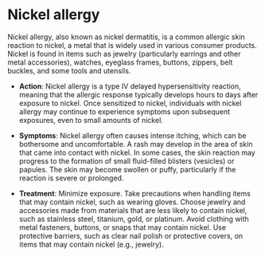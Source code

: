 [//]: # (
source: gpt-3 + jph editing
tags: allergy
)

# Nickel allergy

Nickel allergy, also known as nickel dermatitis, is a common allergic skin reaction to nickel, a metal that is widely used in various consumer products. Nickel is found in items such as jewelry (particularly earrings and other metal accessories), watches, eyeglass frames, buttons, zippers, belt buckles, and some tools and utensils.

* **Action**: Nickel allergy is a type IV delayed hypersensitivity reaction, meaning that the allergic response typically develops hours to days after exposure to nickel. Once sensitized to nickel, individuals with nickel allergy may continue to experience symptoms upon subsequent exposures, even to small amounts of nickel.

* **Symptoms**: Nickel allergy often causes intense itching, which can be bothersome and uncomfortable. A rash may develop in the area of skin that came into contact with nickel. In some cases, the skin reaction may progress to the formation of small fluid-filled blisters (vesicles) or papules. The skin may become swollen or puffy, particularly if the reaction is severe or prolonged.

* **Treatment**: Minimize exposure. Take precautions when handling items that may contain nickel, such as wearing gloves. Choose jewelry and accessories made from materials that are less likely to contain nickel, such as stainless steel, titanium, gold, or platinum. Avoid clothing with metal fasteners, buttons, or snaps that may contain nickel. Use protective barriers, such as clear nail polish or protective covers, on items that may contain nickel (e.g., jewelry).

